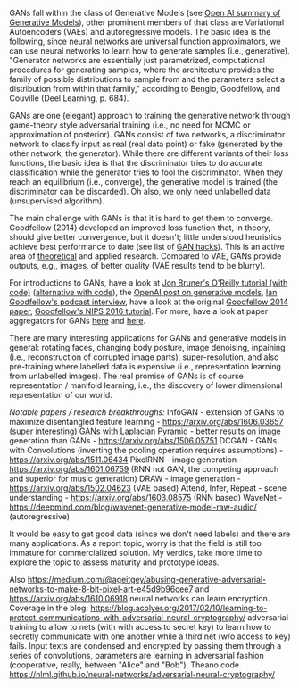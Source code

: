 GANs fall within the class of Generative Models (see [Open AI summary of Generative Models](https://blog.openai.com/generative-models/)), other prominent members of that class are Variational Autoencoders (VAEs) and autoregressive models. The basic idea is the following, since neural networks are universal function approximators, we can use neural networks to learn how to generate samples (i.e., generative). "Generator networks are essentially just parametrized, computational procedures for generating samples, where the architecture provides the family of possible distributions to sample from and the parameters select a distribution from within that family," according to Bengio, Goodfellow, and Couville (Deel Learning, p. 684). 

GANs are one (elegant) approach to training the generative network through game-theory style adversarial training (i.e., no need for MCMC or approximation of posterior). GANs consist of two networks, a discriminator network to classify input as real (real data point) or fake (generated by the other network, the generator). While there are different variants of their loss functions, the basic idea is that the discriminator tries to do accurate classification while the generator tries to fool the discriminator. When they reach an equilibrium (i.e., converge), the generative model is trained (the discriminator can be discarded). Oh also, we only need unlabelled data (unsupervised algorithm). 

The main challenge with GANs is that it is hard to get them to converge. Goodfellow (2014) developed an improved loss function that, in theory, should give better convergence, but it doesn't; little understood heuristics achieve best performance to date (see list of [GAN hacks](https://github.com/soumith/ganhacks)). This is an active area of [theoretical](https://arxiv.org/abs/1701.04862) and applied research. Compared to VAE, GANs provide outputs, e.g., images, of better quality (VAE results tend to be blurry). 

For introductions to GANs, have a look at [Jon Bruner's O'Reilly tutorial (with code)](https://www.oreilly.com/learning/generative-adversarial-networks-for-beginners) ([alternative with code](http://blog.aylien.com/introduction-generative-adversarial-networks-code-tensorflow/)), the [OpenAI post on generative models](https://blog.openai.com/generative-models/), [Ian Goodfellow's podcast interview](https://blogs.nvidia.com/blog/2017/05/17/generative-adversarial-network/), have a look at the original [Goodfellow 2014 paper](https://arxiv.org/pdf/1406.2661.pdf), [Goodfellow's NIPS 2016 tutorial](https://arxiv.org/abs/1701.00160). For more, have a look at paper aggregators for GANs [here](https://github.com/zhangqianhui/AdversarialNetsPapers) and [here](https://github.com/nightrome/really-awesome-gan). 

There are many interesting applications for GANs and generative models in general: rotating faces, changing body posture, image denoising, inpaining (i.e., reconstruction of corrupted image parts), super-resolution, and also pre-training where labelled data is expensive (i.e., representation learning from unlabelled images). The real promise of GANs is of course representation / manifold learning, i.e., the discovery of lower dimensional representation of our world. 

*Notable papers / research breakthroughs:*
InfoGAN - extension of GANs to maximize disentangled feature learning - https://arxiv.org/abs/1606.03657 (super interesting)
GANs with Laplacian Pyramid - better results on image generation than GANs - https://arxiv.org/abs/1506.05751
DCGAN - GANs with Convolutions (inverting the pooling operation requires assumptions) - https://arxiv.org/abs/1511.06434
PixelRNN - image generation - https://arxiv.org/abs/1601.06759 (RNN not GAN, the competing approach and superior for music generation)
DRAW - image generation - https://arxiv.org/abs/1502.04623 (VAE based)
Attend, Infer, Repeat - scene understanding - https://arxiv.org/abs/1603.08575 (RNN based)
WaveNet - https://deepmind.com/blog/wavenet-generative-model-raw-audio/ (autoregressive)

It would be easy to get good data (since we don't need labels) and there are many applications. As a report topic, worry is that the field is still too immature for commercialized solution. My verdics, take more time to explore the topic to assess maturity and prototype ideas. 

Also https://medium.com/@ageitgey/abusing-generative-adversarial-networks-to-make-8-bit-pixel-art-e45d9b96cee7 and https://arxiv.org/abs/1610.06918 neural networks can learn encryption. Coverage in the blog: https://blog.acolyer.org/2017/02/10/learning-to-protect-communications-with-adversarial-neural-cryptography/ adversarial training to allow to nets (with with access to secret key) to learn how to secretly communicate with one another while a third net (w/o access to key) fails. Input texts are condensed and encrypted by passing them through a series of convolutions, parameters are learning in adversarial fashion (cooperative, really, between "Alice" and "Bob"). Theano code https://nlml.github.io/neural-networks/adversarial-neural-cryptography/